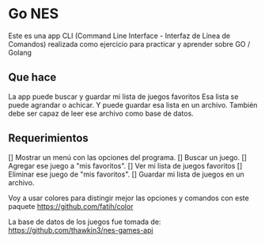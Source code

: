 # Go NES
Este es una app CLI (Command Line Interface - Interfaz de Línea de Comandos) realizada como ejercicio para practicar y aprender sobre GO / Golang

## Que hace

La app puede buscar y guardar mi lista de juegos favoritos
Esa lista se puede agrandar o achicar. Y puede guardar esa lista en un archivo.
También debe ser capaz de leer ese archivo como base de datos.

## Requerimientos

[] Mostrar un menú con las opciones del programa.
[] Buscar un juego.
[] Agregar ese juego a "mis favoritos".
[] Ver mi lista de juegos favoritos
[] Eliminar ese juego de "mis favoritos".
[] Guardar mi lista de juegos en un archivo.

Voy a usar colores para distingir mejor las opciones y comandos con este paquete
https://github.com/fatih/color

La base de datos de los juegos fue tomada de:
https://github.com/thawkin3/nes-games-api